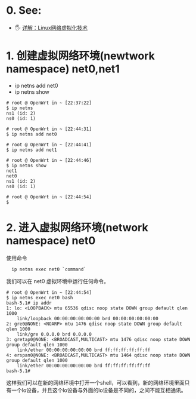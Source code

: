 # 0. See:
 - 🖐️ [详解：Linux网络虚拟化技术](https://www.cnblogs.com/wxiaote/articles/10879327.html)

# 1. 创建虚拟网络环境(newtwork namespace) net0,net1
- ip netns add net0
- ip netns show

```
# root @ OpenWrt in ~ [22:37:22] 
$ ip netns                 
ns1 (id: 2)
ns0 (id: 1)

# root @ OpenWrt in ~ [22:44:31] 
$ ip netns add net0     

# root @ OpenWrt in ~ [22:44:41] 
$ ip netns add net1

# root @ OpenWrt in ~ [22:44:46] 
$ ip netns show    
net1
net0
ns1 (id: 2)
ns0 (id: 1)

# root @ OpenWrt in ~ [22:44:54] 
$ 

```

# 2. 进入虚拟网络环境(network namespace) net0
使用命令

      ip netns exec net0 `command`
      
我们可以在 net0 虚拟环境中运行任何命令。

```
# root @ OpenWrt in ~ [22:44:54] 
$ ip netns exec net0 bash
bash-5.1# ip addr
1: lo: <LOOPBACK> mtu 65536 qdisc noop state DOWN group default qlen 1000
    link/loopback 00:00:00:00:00:00 brd 00:00:00:00:00:00
2: gre0@NONE: <NOARP> mtu 1476 qdisc noop state DOWN group default qlen 1000
    link/gre 0.0.0.0 brd 0.0.0.0
3: gretap0@NONE: <BROADCAST,MULTICAST> mtu 1476 qdisc noop state DOWN group default qlen 1000
    link/ether 00:00:00:00:00:00 brd ff:ff:ff:ff:ff:ff
4: erspan0@NONE: <BROADCAST,MULTICAST> mtu 1464 qdisc noop state DOWN group default qlen 1000
    link/ether 00:00:00:00:00:00 brd ff:ff:ff:ff:ff:ff
bash-5.1# 
```
这样我们可以在新的网络环境中打开一个shell，可以看到，新的网络环境里面只有一个lo设备，并且这个lo设备与外面的lo设备是不同的，之间不能互相通讯。


